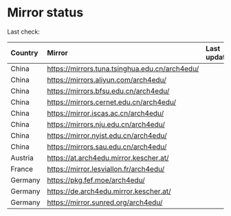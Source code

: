 <script src="./time.js"></script>
# Mirror status
Last check: <script type="text/javascript">localize(1731939765.602343);</script>

|Country|Mirror|Last update|
|:------|:-----|:----------|
|China|https://mirrors.tuna.tsinghua.edu.cn/arch4edu/|<script type="text/javascript">localize(1731912347);</script>|
|China|https://mirrors.aliyun.com/arch4edu/|<script type="text/javascript">localize(1731912347);</script>|
|China|https://mirrors.bfsu.edu.cn/arch4edu/|<script type="text/javascript">localize(1731912347);</script>|
|China|https://mirrors.cernet.edu.cn/arch4edu/|<script type="text/javascript">localize(1731912347);</script>|
|China|https://mirror.iscas.ac.cn/arch4edu/|<script type="text/javascript">localize(1731912347);</script>|
|China|https://mirrors.nju.edu.cn/arch4edu/|<script type="text/javascript">localize(1731782488);</script>|
|China|https://mirror.nyist.edu.cn/arch4edu/|<script type="text/javascript">localize(1731912347);</script>|
|China|https://mirrors.sau.edu.cn/arch4edu/|<script type="text/javascript">localize(1729319991);</script>|
|Austria|https://at.arch4edu.mirror.kescher.at/|<script type="text/javascript">localize(1731912347);</script>|
|France|https://mirror.lesviallon.fr/arch4edu/|<script type="text/javascript">localize(1731912347);</script>|
|Germany|https://pkg.fef.moe/arch4edu/|<script type="text/javascript">localize(1731912347);</script>|
|Germany|https://de.arch4edu.mirror.kescher.at/|<script type="text/javascript">localize(1731912347);</script>|
|Germany|https://mirror.sunred.org/arch4edu/|<script type="text/javascript">localize(1731912347);</script>|

<script src="./tablefilter/tablefilter.js"></script>
<script src="./table.js"></script>